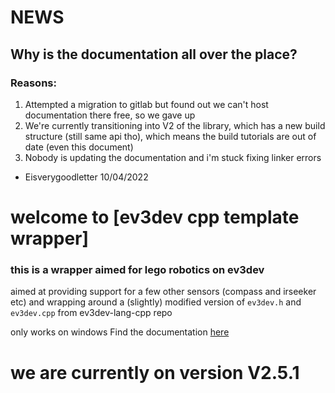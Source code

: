 # NEWS
## Why is the documentation all over the place?
### Reasons:
1. Attempted a migration to gitlab but found out we can't host documentation there free, so we gave up
2. We're currently transitioning into V2 of the library, which has a new build structure (still same api tho), which means the build tutorials are out of date (even this document)
3. Nobody is updating the documentation and i'm stuck fixing linker errors
- Eisverygoodletter 10/04/2022

# welcome to [ev3dev cpp template wrapper]
### this is a wrapper aimed for lego robotics on ev3dev

aimed at providing support for a few other sensors (compass and irseeker etc) and wrapping around a (slightly) modified version of `ev3dev.h` and `ev3dev.cpp` from ev3dev-lang-cpp repo

only works on windows
Find the documentation [here](rshs-robotics-club.github.io)

# we are currently on version V2.5.1